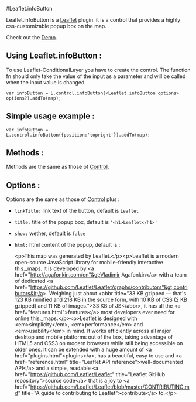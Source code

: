 #Leaflet.infoButton

Leaflet.infoButton is a [Leaflet](https://github.com/Leaflet/Leaflet) plugin. it is a control that provides a highly css-customizable popup box on the map.

Check out the [Demo](http://eclipse1979.github.io/Leaflet.infoButton/example/leaflet-infoButton.html).

## Using Leaflet.infoButton :

To use Leaflet-ConditionalLayer you have to create the control.  The function fn should only take the value of the input as a parameter and will be called when the input value is changed.

    var infoButton = L.control.infoButton(<Leaflet.infoButton options> options?).addTo(map);


## Simple usage example :

    var infoButton = L.control.infoButton({position:'topright'}).addTo(map);

## Methods :

Methods are the same as those of [Control](http://leafletjs.com/reference.html#control).

## Options :
Options are the same as those of [Control](http://leafletjs.com/reference.html#control) plus :
* `linkTitle:` link text of the button, default is `Leaflet`
* `title:` title of the popup box, default is `'<h1>Leaflet</h1>'`
* `show:` wether, default is `false`
* `html:` html content of the popup, default is :


    &lt;p&gt;This map was generated by Leaflet.&lt;/p&gt;&lt;p&gt;Leaflet is a modern open-source JavaScript library for mobile-friendly interactive this._maps. It is developed by &lt;a href="http://agafonkin.com/en"&gt;Vladimir Agafonkin&lt;/a&gt; with a&nbsp;team of dedicated &lt;a href="https://github.com/Leaflet/Leaflet/graphs/contributors"&gt;contributors&lt;/a&gt;. Weighing just about &lt;abbr title="33 KB gzipped &mdash; that\'s 123 KB minified and 218 KB in the source form, with 10 KB of CSS (2 KB gzipped) and 11 KB of images."&gt;33 KB of JS&lt;/abbr&gt;, it has all the &lt;a href="features.html"&gt;features&lt;/a&gt; most developers ever need for online this._maps.&lt;/p&gt;&lt;p&gt;Leaflet is designed with &lt;em&gt;simplicity&lt;/em&gt;, &lt;em&gt;performance&lt;/em&gt; and &lt;em&gt;usability&lt;/em&gt; in mind. It works efficiently across all major desktop and mobile platforms out of the box, taking advantage of HTML5 and CSS3 on modern browsers while still being accessible on older ones. It can be extended with a huge amount of &lt;a href="plugins.html"&gt;plugins&lt;/a&gt;, has a beautiful, easy to use and &lt;a href="reference.html" title="Leaflet API reference"&gt;well-documented API&lt;/a&gt; and a simple, readable &lt;a href="https://github.com/Leaflet/Leaflet" title="Leaflet GitHub repository"&gt;source code&lt;/a&gt; that is a&nbsp;joy to &lt;a href="https://github.com/Leaflet/Leaflet/blob/master/CONTRIBUTING.md" title="A guide to contributing to Leaflet"&gt;contribute&lt;/a&gt; to.&lt;/p&gt;

